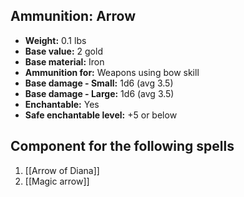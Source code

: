 ## Ammunition: Arrow

- **Weight:** 0.1 lbs
- **Base value:** 2 gold
- **Base material:** Iron
- **Ammunition for:** Weapons using bow skill
- **Base damage - Small:** 1d6 (avg 3.5)
- **Base damage - Large:** 1d6 (avg 3.5)
- **Enchantable:** Yes
- **Safe enchantable level:** +5 or below

## Component for the following spells

1. [[Arrow of Diana]]
2. [[Magic arrow]]
